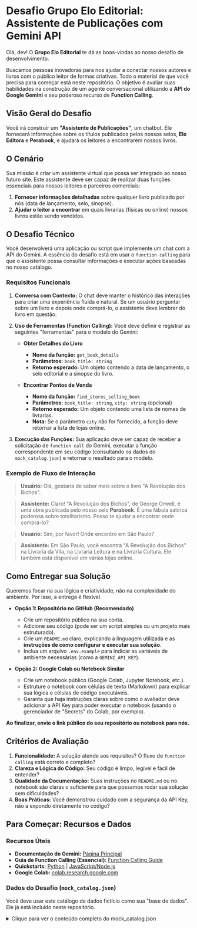# Desafio Grupo Elo Editorial: Assistente de Publicações com Gemini API

Olá, dev! O **Grupo Elo Editorial** te dá as boas-vindas ao nosso desafio de desenvolvimento.

Buscamos pessoas inovadoras para nos ajudar a conectar nossos autores e livros com o público leitor de formas criativas. Todo o material de que você precisa para começar está neste repositório. O objetivo é avaliar suas habilidades na construção de um agente conversacional utilizando a **API do Google Gemini** e seu poderoso recurso de **Function Calling**.

## Visão Geral do Desafio

Você irá construir um **"Assistente de Publicações"**, um chatbot. Ele fornecerá informações sobre os títulos publicados pelos nossos selos, **Elo Editora** e **Perabook**, e ajudará os leitores a encontrarem nossos livros.

## O Cenário

Sua missão é criar um assistente virtual que possa ser integrado ao nosso futuro site. Este assistente deve ser capaz de realizar duas funções essenciais para nossos leitores e parceiros comerciais:

1.  **Fornecer informações detalhadas** sobre qualquer livro publicado por nós (data de lançamento, selo, sinopse).
2.  **Ajudar o leitor a encontrar** em quais livrarias (físicas ou online) nossos livros estão sendo vendidos.

## O Desafio Técnico

Você desenvolverá uma aplicação ou script que implemente um chat com a API do Gemini. A essência do desafio está em usar o `function calling` para que o assistente possa consultar informações e executar ações baseadas no nosso catálogo.

### Requisitos Funcionais

1.  **Conversa com Contexto:** O chat deve manter o histórico das interações para criar uma experiência fluida e natural. Se um usuário perguntar sobre um livro e depois onde comprá-lo, o assistente deve lembrar do livro em questão.

2.  **Uso de Ferramentas (Function Calling):** Você deve definir e registrar as seguintes "ferramentas" para o modelo do Gemini:

    * **Obter Detalhes do Livro**
        * **Nome da função:** `get_book_details`
        * **Parâmetros:** `book_title: string`
        * **Retorno esperado:** Um objeto contendo a data de lançamento, o selo editorial e a sinopse do livro.

    * **Encontrar Pontos de Venda**
        * **Nome da função:** `find_stores_selling_book`
        * **Parâmetros:** `book_title: string`, `city: string` (opcional)
        * **Retorno esperado:** Um objeto contendo uma lista de nomes de livrarias.
        * **Nota:** Se o parâmetro `city` não for fornecido, a função deve retornar a lista de lojas online.

3.  **Execução das Funções:** Sua aplicação deve ser capaz de receber a solicitação de `function call` do Gemini, executar a função correspondente em seu código (consultando os dados do `mock_catalog.json`) e retornar o resultado para o modelo.

### Exemplo de Fluxo de Interação

> **Usuário:** Olá, gostaria de saber mais sobre o livro "A Revolução dos Bichos".

> **Assistente:** Claro! "A Revolução dos Bichos", de George Orwell, é uma obra publicada pelo nosso selo **Perabook**. É uma fábula satírica poderosa sobre totalitarismo. Posso te ajudar a encontrar onde comprá-lo?

> **Usuário:** Sim, por favor! Onde encontro em São Paulo?

> **Assistente:** Em São Paulo, você encontra "A Revolução dos Bichos" na Livraria da Vila, na Livraria Leitura e na Livraria Cultura. Ele também está disponível em várias lojas online.

## Como Entregar sua Solução

Queremos focar na sua lógica e criatividade, não na complexidade do ambiente. Por isso, a entrega é flexível.

* **Opção 1: Repositório no GitHub (Recomendado)**
    * Crie um repositório público na sua conta.
    * Adicione seu código (pode ser um script simples ou um projeto mais estruturado).
    * Crie um `README.md` claro, explicando a linguagem utilizada e as **instruções de como configurar e executar sua solução**.
    * Inclua um arquivo `.env.example` para indicar as variáveis de ambiente necessárias (como a `GEMINI_API_KEY`).

* **Opção 2: Google Colab ou Notebook Similar**
    * Crie um notebook público (Google Colab, Jupyter Notebook, etc.).
    * Estruture o notebook com células de texto (Markdown) para explicar sua lógica e células de código executáveis.
    * Garanta que haja instruções claras sobre como o avaliador deve adicionar a API Key para poder executar o notebook (usando o gerenciador de "Secrets" do Colab, por exemplo).

**Ao finalizar, envie o link público do seu repositório ou notebook para nós.**

## Critérios de Avaliação

1.  **Funcionalidade:** A solução atende aos requisitos? O fluxo de `function calling` está correto e completo?
2.  **Clareza e Lógica do Código:** Seu código é limpo, legível e fácil de entender?
3.  **Qualidade da Documentação:** Suas instruções no `README.md` ou no notebook são claras o suficiente para que possamos rodar sua solução sem dificuldades?
4.  **Boas Práticas:** Você demonstrou cuidado com a segurança da API Key, não a expondo diretamente no código?

## Para Começar: Recursos e Dados

### Recursos Úteis

* **Documentação do Gemini:** [Página Principal](https://ai.google.dev/gemini-api/docs)
* **Guia de Function Calling (Essencial):** [Function Calling Guide](https://ai.google.dev/gemini-api/docs/function-calling)
* **Quickstarts:** [Python](https://ai.google.dev/gemini-api/docs/get-started/python) | [JavaScript/Node.js](https://ai.google.dev/gemini-api/docs/get-started/javascript)
* **Google Colab:** [colab.research.google.com](https://colab.research.google.com)

### Dados do Desafio (`mock_catalog.json`)

Você deve usar este catálogo de dados fictício como sua "base de dados". Ele já está incluído neste repositório.

<details>
<summary>Clique para ver o conteúdo completo do mock_catalog.json</summary>

```json
{
  "books": [
    {
      "title": "A Abelha",
      "author": "Milton Célio de Oliveira Filho",
      "imprint": "Elo Editora",
      "release_date": "15/04/2022",
      "synopsis": "Uma obra delicada que explora o universo das abelhas e sua importância para a natureza. Com ilustrações de Olavo Costa, o livro é uma jornada poética e educativa.",
      "availability": {
        "São Paulo": ["Livraria da Vila", "Livraria Cultura"],
        "Rio de Janeiro": ["Livraria Travessa"],
        "Online": ["Amazon.com.br", "Loja Elo Editorial"]
      }
    },
    {
      "title": "A Baleia-azul",
      "author": "Theo de Oliveira",
      "imprint": "Perabook",
      "release_date": "10/09/2023",
      "synopsis": "Acompanhe a vida majestosa do maior animal do planeta. Com ilustrações de Felipe Tognoli, esta obra mergulha nos mistérios dos oceanos de forma cativante.",
      "availability": {
        "São Paulo": ["Blooks Livraria"],
        "Online": ["Amazon.com.br", "Magazine Luiza", "Submarino"]
      }
    },
    {
      "title": "A Bicicleta do Tempo",
      "author": "Daniela Pinotti e Marcelo Maluf",
      "imprint": "Elo Editora",
      "release_date": "20/05/2021",
      "synopsis": "Uma viagem fantástica sobre duas rodas que atravessa gerações e histórias. Ilustrado por Matheus Furtado, este livro fala sobre memória, amizade e as voltas que a vida dá.",
      "availability": {
        "Curitiba": ["Livrarias Curitiba"],
        "Belo Horizonte": ["Livraria Leitura"],
        "Online": ["Amazon.com.br", "Americanas.com"]
      }
    },
    {
      "title": "A Borboleta",
      "author": "Theo de Oliveira",
      "imprint": "Perabook",
      "release_date": "12/02/2024",
      "synopsis": "Celebra a beleza e a transformação da vida através do ciclo da borboleta. As ilustrações de Rosana Ferreira dão cor e vida a esta delicada narrativa.",
      "availability": {
        "Online": ["Amazon.com.br", "Loja Elo Editorial"]
      }
    },
    {
      "title": "A Cinderela dos Cajueiros",
      "author": "Severino Rodrigues",
      "imprint": "Elo Editora",
      "release_date": "30/07/2020",
      "synopsis": "Uma releitura do clássico conto de fadas, ambientado no sertão nordestino. Com a arte de Rodrigo Mafra, a história ganha novos sabores e cores.",
      "availability": {
        "Salvador": ["Livraria LDM"],
        "Rio de Janeiro": ["Livraria Travessa"],
        "Online": ["Amazon.com.br", "Estante Virtual"]
      }
    },
    {
      "title": "A conquista de um sonho",
      "author": "Regina Drummond",
      "imprint": "Perabook",
      "release_date": "18/11/2022",
      "synopsis": "Uma história inspiradora sobre perseverança e a importância de lutar por seus objetivos. Ilustrado pela própria autora, Regina Drummond.",
      "availability": {
        "São Paulo": ["Livraria da Vila", "Livraria Leitura"],
        "Online": ["Amazon.com.br", "Magazine Luiza"]
      }
    },
    {
      "title": "A Cuca",
      "author": "Theo de Oliveira",
      "imprint": "Elo Editora",
      "release_date": "01/08/2021",
      "synopsis": "Mergulhe no folclore brasileiro com esta história sobre a Cuca, a temível feiticeira com cabeça de jacaré. Com vibrantes ilustrações de Danilo Taqueto.",
      "availability": {
        "São Paulo": ["Livraria da Vila"],
        "Salvador": ["Livraria LDM"],
        "Online": ["Amazon.com.br", "Submarino"]
      }
    },
    {
      "title": "A Escola Lá Fora",
      "author": "Janaina Tokitaka",
      "imprint": "Perabook",
      "release_date": "25/03/2023",
      "synopsis": "Uma reflexão sobre o aprendizado que acontece fora das paredes da sala de aula. Escrito e ilustrado por Janaina Tokitaka, o livro convida a explorar o mundo.",
      "availability": {
        "São Paulo": ["Livraria Cultura", "Blooks Livraria"],
        "Online": ["Amazon.com.br", "Loja Elo Editorial"]
      }
    },
    {
      "title": "A estranha atração dos planetas vizinhos",
      "author": "Claudio Fragata",
      "imprint": "Elo Editora",
      "release_date": "09/06/2024",
      "synopsis": "Uma história sobre conexões inesperadas e as forças que nos unem. Escrito e ilustrado com a sensibilidade de Claudio Fragata.",
      "availability": {
        "Rio de Janeiro": ["Livraria Travessa"],
        "Online": ["Amazon.com.br (Pré-venda)"]
      }
    },
    {
      "title": "A Fabulosa Arca de Noá",
      "author": "Leandro Carloni",
      "imprint": "Perabook",
      "release_date": "14/10/2021",
      "synopsis": "Uma divertida e poética releitura da história da Arca de Noé, com personagens cativantes e ilustrações encantadoras de Fernanda Ozilak.",
      "availability": {
        "Curitiba": ["Livrarias Curitiba"],
        "Porto Alegre": ["Livraria Cameron"],
        "Online": ["Amazon.com.br", "Americanas.com"]
      }
    },
    {
      "title": "A Família Formiga",
      "author": "Augusto Pessoa",
      "imprint": "Elo Editora",
      "release_date": "22/08/2022",
      "synopsis": "Descubra o dia a dia de uma agitada família de formigas e aprenda sobre trabalho em equipe e união. Com as divertidas ilustrações de Heitor Neto.",
      "availability": {
        "Belo Horizonte": ["Livraria Leitura"],
        "Online": ["Amazon.com.br", "Magazine Luiza"]
      }
    },
    {
      "title": "A Fantástica Viagem de Okiké, o Macaquinho de Nariz Vermelho",
      "author": "G. Guillen e Marcel Tenório da",
      "imprint": "Perabook",
      "release_date": "03/03/2020",
      "synopsis": "A jornada de um macaquinho especial em busca de aceitação e de seu lugar no mundo. As ilustrações de Cris Mendes dão vida a essa aventura na floresta.",
      "availability": {
        "São Paulo": ["Livraria da Vila"],
        "Online": ["Amazon.com.br", "Estante Virtual"]
      }
    },
    {
      "title": "A Formiga",
      "author": "Milton Célio de Oliveira Filho",
      "imprint": "Elo Editora",
      "release_date": "19/04/2022",
      "synopsis": "Um olhar poético sobre a vida da formiga, sua força e persistência. Com a arte delicada de Ana Laura Alvarenga, o livro encanta pela simplicidade.",
      "availability": {
        "Online": ["Loja Elo Editorial", "Amazon.com.br"]
      }
    },
    {
      "title": "A Girafa",
      "author": "Theo de Oliveira",
      "imprint": "Perabook",
      "release_date": "11/07/2023",
      "synopsis": "Explore a savana e conheça mais sobre a elegante girafa. Um livro informativo e visualmente rico, com ilustrações de Tainan Rocha.",
      "availability": {
        "São Paulo": ["Livraria Cultura"],
        "Rio de Janeiro": ["Livraria Travessa"],
        "Online": ["Amazon.com.br"]
      }
    },
    {
      "title": "A girafa que comeu a lua",
      "author": "Francine Bittencourt",
      "imprint": "Elo Editora",
      "release_date": "08/12/2021",
      "synopsis": "Uma história lúdica sobre sonhos, imaginação e até onde a curiosidade pode nos levar. Com as ilustrações mágicas de Vanessa Prezoto.",
      "availability": {
        "São Paulo": ["Livraria Leitura"],
        "Online": ["Amazon.com.br", "Submarino"]
      }
    },
    {
      "title": "A História de Virgulino",
      "author": "Milton Célio de Oliveira Filho",
      "imprint": "Perabook",
      "release_date": "21/06/2022",
      "synopsis": "Uma narrativa inspirada na figura de Lampião, adaptada para o público jovem. Com a arte em estilo de xilogravura de Adelino Francisco dos Santos Neto.",
      "availability": {
        "Salvador": ["Livraria LDM"],
        "Online": ["Estante Virtual", "Amazon.com.br"]
      }
    },
    {
      "title": "A ilha do tesouro",
      "author": "Robert Louis Stevenson",
      "imprint": "Elo Editora",
      "release_date": "15/01/2022",
      "synopsis": "A clássica aventura de piratas e mapas, em uma edição especial com a arte moderna de Weberson Santiago, que dá nova vida à jornada de Jim Hawkins.",
      "availability": {
        "São Paulo": ["Livraria Cultura", "Livraria Leitura"],
        "Rio de Janeiro": ["Livraria Travessa"],
        "Porto Alegre": ["Livraria Cameron"],
        "Online": ["Amazon.com.br", "Americanas.com", "Estante Virtual"]
      }
    },
    {
      "title": "A jornada de Roweõ",
      "author": "Angela Pappiani",
      "imprint": "Perabook",
      "release_date": "29/09/2020",
      "synopsis": "Baseado em uma história real, o livro narra a jornada de um jovem Xavante. Com as impressionantes ilustrações de Mauricio Negro, é uma obra sobre cultura e resistência.",
      "availability": {
        "São Paulo": ["Blooks Livraria"],
        "Online": ["Amazon.com.br", "Loja Elo Editorial"]
      }
    },
    {
      "title": "A Lenda da Vitória-régia",
      "author": "Alice Bella",
      "imprint": "Elo Editora",
      "release_date": "16/03/2021",
      "synopsis": "O reconto de uma das mais belas lendas do folclore amazônico. A arte de Danilo Taqueto captura a magia e o mistério da história da índia Naiá.",
      "availability": {
        "Manaus": ["Livraria Leitura"],
        "Online": ["Amazon.com.br", "Magazine Luiza"]
      }
    },
    {
      "title": "A Lenda do Guaraná",
      "author": "Theo de Oliveira",
      "imprint": "Perabook",
      "release_date": "16/03/2021",
      "synopsis": "Descubra a origem mítica do guaraná nesta adaptação de uma famosa lenda indígena. As ilustrações de Danilo Taqueto complementam a narrativa.",
      "availability": {
        "Manaus": ["Livraria Leitura"],
        "Online": ["Amazon.com.br", "Submarino"]
      }
    },
    {
      "title": "A mágica história de um livro encontrado",
      "author": "Stella Maris Rezende",
      "imprint": "Elo Editora",
      "release_date": "11/11/2022",
      "synopsis": "Um livro que fala sobre o amor pelos livros e as aventuras que eles podem nos proporcionar. Com ilustrações de Sid Meireles, é uma ode à leitura.",
      "availability": {
        "Belo Horizonte": ["Livraria Leitura"],
        "São Paulo": ["Livraria da Vila"],
        "Online": ["Amazon.com.br", "Estante Virtual"]
      }
    },
    {
      "title": "A megera domada",
      "author": "William Shakespeare",
      "imprint": "Perabook",
      "release_date": "25/02/2023",
      "synopsis": "Uma adaptação moderna e acessível da clássica comédia de Shakespeare, sobre os embates entre Catarina e Petrúquio. Com a arte arrojada de Rodrigo Mafra.",
      "availability": {
        "Online": ["Amazon.com.br", "Loja Elo Editorial", "Americanas.com"]
      }
    },
    {
      "title": "A menina da varanda",
      "author": "Leo Cunha",
      "imprint": "Elo Editora",
      "release_date": "10/03/2018",
      "synopsis": "Uma garota curiosa observa o mundo da sua varanda, criando histórias sobre as pessoas que passam. Uma obra sensível ilustrada por Rogério Coelho.",
      "availability": {
        "São Paulo": ["Livraria da Vila", "Livraria Leitura"],
        "Belo Horizonte": ["Livraria Leitura"],
        "Online": ["Amazon.com.br", "Loja Elo Editorial", "Magazine Luiza"]
      }
    },
    {
      "title": "A Minhoca",
      "author": "Paulla Thompson",
      "imprint": "Perabook",
      "release_date": "07/07/2024",
      "synopsis": "De forma divertida, este livro mostra a importância das minhocas para o solo e para o meio ambiente. Com as bem-humoradas ilustrações de Monge.",
      "availability": {
        "Online": ["Amazon.com.br (Pré-venda)"]
      }
    },
    {
      "title": "A Minhoca com Dor de Barriga",
      "author": "Adriana Yazbek",
      "imprint": "Elo Editora",
      "release_date": "14/01/2020",
      "synopsis": "O que será que uma minhoca comeu para ficar com dor de barriga? Uma história divertida e cheia de imaginação, ilustrada por Isabella Guizalberti.",
      "availability": {
        "São Paulo": ["Livraria Cultura"],
        "Online": ["Amazon.com.br"]
      }
    },
    {
      "title": "A Mula sem Cabeça",
      "author": "Milton Célio de Oliveira Filho",
      "imprint": "Perabook",
      "release_date": "28/10/2021",
      "synopsis": "Mais uma lenda do folclore brasileiro ganha vida nesta obra. Descubra a história da Mula sem Cabeça com as ilustrações de Heitor Neto.",
      "availability": {
        "Online": ["Amazon.com.br", "Estante Virtual"]
      }
    },
    {
      "title": "A Poça d’Água",
      "author": "Ana Rapha Nunes",
      "imprint": "Elo Editora",
      "release_date": "18/05/2023",
      "synopsis": "Uma simples poça d'água pode ser um universo de descobertas e brincadeiras. Com as criativas ilustrações de Paula Kranz.",
      "availability": {
        "São Paulo": ["Livraria da Vila"],
        "Curitiba": ["Livrarias Curitiba"],
        "Online": ["Amazon.com.br"]
      }
    },
    {
      "title": "A poesia do nome",
      "author": "Vários Autores",
      "imprint": "Perabook",
      "release_date": "05/11/2024",
      "synopsis": "Uma antologia que celebra o poder e a beleza dos nomes através de poemas e contos de diversos autores talentosos. Uma coletânea essencial.",
      "availability": {
        "Online": ["Loja Elo Editorial", "Amazon.com.br"]
      }
    },
    {
      "title": "A Princesa e o Jasmim",
      "author": "Georgina Martins",
      "imprint": "Elo Editora",
      "release_date": "12/04/2022",
      "synopsis": "Uma releitura poética de contos orientais, sobre uma princesa e uma flor de jasmim mágica. A arte de Ana Laura Alvarenga transporta o leitor para outro mundo.",
      "availability": {
        "Rio de Janeiro": ["Livraria Travessa"],
        "Online": ["Amazon.com.br", "Magazine Luiza"]
      }
    },
    {
      "title": "A Pulga",
      "author": "Alice Bella",
      "imprint": "Perabook",
      "release_date": "23/08/2023",
      "synopsis": "A vida de uma pulga aventureira que salta de um animal para outro em busca de emoção. Ilustrado de forma cômica por Rosana Ferreira.",
      "availability": {
        "Online": ["Amazon.com.br"]
      }
    },
    {
      "title": "A Tartaruga",
      "author": "Milton Célio de Oliveira Filho",
      "imprint": "Elo Editora",
      "release_date": "15/04/2022",
      "synopsis": "Uma história sobre paciência, sabedoria e o ritmo da natureza, contada pela perspectiva de uma tartaruga. Com as ilustrações de Olavo Costa.",
      "availability": {
        "São Paulo": ["Livraria Leitura"],
        "Online": ["Amazon.com.br", "Loja Elo Editorial"]
      }
    },
    {
      "title": "A vaca que não parava de sonhar",
      "author": "Zil de Paula",
      "imprint": "Perabook",
      "release_date": "09/02/2021",
      "synopsis": "Conheça uma vaca que sonhava em voar, nadar e viajar pelo mundo. Uma história sobre imaginação e não ter medo de ser diferente, com ilustrações de Paula Kranz.",
      "availability": {
        "Belo Horizonte": ["Livraria Leitura"],
        "Online": ["Amazon.com.br", "Americanas.com"]
      }
    },
    {
      "title": "A viagem",
      "author": "Jean Claude Alphen",
      "imprint": "Elo Editora",
      "release_date": "27/06/2023",
      "synopsis": "Um livro de imagens sem texto que narra a emocionante viagem de um menino e seu barco. Escrito e ilustrado por Jean-Claude Alphen.",
      "availability": {
        "São Paulo": ["Livraria da Vila", "Livraria Cultura"],
        "Online": ["Amazon.com.br", "Loja Elo Editorial"]
      }
    },
    {
      "title": "Abecê do macunaíma: O herói da nossa gente",
      "author": "Claudio Fragata",
      "imprint": "Perabook",
      "release_date": "01/02/2024",
      "synopsis": "Uma introdução divertida e acessível ao universo de Macunaíma, o herói sem nenhum caráter de Mário de Andrade. Com a arte icônica de Ciça Fittipaldi.",
      "availability": {
        "Rio de Janeiro": ["Livraria Travessa"],
        "São Paulo": ["Blooks Livraria"],
        "Online": ["Amazon.com.br"]
      }
    },
    {
      "title": "Além do mar",
      "author": "Ana Rapha Nunes",
      "imprint": "Perabook",
      "release_date": "20/10/2025",
      "synopsis": "Uma delicada história sobre conexão e saudade. Ilustrado por Rafa Antón, é um livro sobre as viagens que fazemos por dentro e por fora.",
      "availability": {
        "Online": ["Amazon.com.br (Pré-venda)", "Loja Elo Editorial (Pré-venda)"]
      }
    },
    {
      "title": "Ana bola e outras histórias corajosas",
      "author": "Eliana Martins",
      "imprint": "Elo Editora",
      "release_date": "13/05/2021",
      "synopsis": "Uma coletânea de contos sobre meninas fortes e corajosas que enfrentam seus medos. Com as expressivas ilustrações de Tainan Rocha.",
      "availability": {
        "Online": ["Amazon.com.br", "Magazine Luiza"]
      }
    },
    {
      "title": "Ao sol do novo mundo",
      "author": "Edy Lima",
      "imprint": "Perabook",
      "release_date": "10/08/2022",
      "synopsis": "A saga de uma família de imigrantes que chega ao Brasil em busca de uma nova vida. Uma narrativa histórica com a arte de Taísa Borges.",
      "availability": {
        "São Paulo": ["Livraria Leitura"],
        "Online": ["Amazon.com.br", "Estante Virtual"]
      }
    },
    {
      "title": "As ceroulas do rei",
      "author": "Zil de Paula",
      "imprint": "Elo Editora",
      "release_date": "04/04/2023",
      "synopsis": "Uma releitura bem-humorada do conto 'A Roupa Nova do Rei', mostrando o que acontece quando a verdade é dita. Ilustrado por Marcelo Cardinal.",
      "availability": {
        "Online": ["Amazon.com.br", "Loja Elo Editorial"]
      }
    },
    {
      "title": "As Cores da Gatinha Mimi",
      "author": "Eliana Martins",
      "imprint": "Perabook",
      "release_date": "24/01/2022",
      "synopsis": "A gatinha Mimi muda de cor de acordo com suas emoções. Um livro encantador sobre sentimentos para os pequenos, com a arte de Cris Eich.",
      "availability": {
        "São Paulo": ["Livraria da Vila"],
        "Online": ["Amazon.com.br", "Submarino"]
      }
    },
    {
      "title": "As estranhas criaturas do Sr. K",
      "author": "Franz Kafka",
      "imprint": "Elo Editora",
      "release_date": "30/03/2024",
      "synopsis": "Uma adaptação de contos de Kafka para o público jovem, explorando o bizarro e o absurdo. Com a interpretação visual única de Nat Grego.",
      "availability": {
        "São Paulo": ["Blooks Livraria"],
        "Online": ["Amazon.com.br", "Loja Elo Editorial"]
      }
    },
    {
      "title": "As peripécias da senhora Adélia",
      "author": "Maria Amália Camargo",
      "imprint": "Perabook",
      "release_date": "17/10/2023",
      "synopsis": "Acompanhe as divertidas e inesperadas aventuras de uma senhora cheia de vida e energia. Ilustrado por Vanessa Prezoto.",
      "availability": {
        "Rio de Janeiro": ["Livraria Travessa"],
        "Online": ["Amazon.com.br"]
      }
    },
    {
      "title": "As Torres",
      "author": "Orlando Pedroso",
      "imprint": "Elo Editora",
      "release_date": "06/09/2021",
      "synopsis": "Uma poderosa narrativa visual sobre comunicação e isolamento, contada através da arte de Orlando Pedroso e Rui de Oliveira.",
      "availability": {
        "Online": ["Estante Virtual", "Amazon.com.br"]
      }
    },
    {
      "title": "Autorretrato",
      "author": "Renata Bueno",
      "imprint": "Perabook",
      "release_date": "21/02/2024",
      "synopsis": "Um livro-objeto que convida o leitor a explorar sua própria identidade através da arte. Criado e ilustrado por Renata Bueno.",
      "availability": {
        "São Paulo": ["Blooks Livraria"],
        "Online": ["Loja Elo Editorial"]
      }
    },
    {
      "title": "Barata Tonta",
      "author": "Flávia Savary",
      "imprint": "Elo Editora",
      "release_date": "14/06/2022",
      "synopsis": "Um poema divertido sobre uma barata que se perde e fica tonta. Com as ilustrações bem-humoradas de Bruno Nunes.",
      "availability": {
        "Online": ["Amazon.com.br", "Magazine Luiza"]
      }
    },
    {
      "title": "Barco a Vela",
      "author": "Milton Célio de Oliveira Filho",
      "imprint": "Perabook",
      "release_date": "19/07/2023",
      "synopsis": "A sensação de liberdade e aventura de velejar em um poema visual. Com a arte serena de Paula Kranz, o livro é um convite à contemplação.",
      "availability": {
        "São Paulo": ["Livraria da Vila"],
        "Online": ["Amazon.com.br"]
      }
    },
    {
      "title": "Bate-boca",
      "author": "Claudio Fragata e Raquel Matsushita",
      "imprint": "Elo Editora",
      "release_date": "08/03/2022",
      "synopsis": "Um diálogo poético e visual sobre discussões e pontos de vista. Escrito e ilustrado pela dupla Claudio Fragata e Raquel Matsushita.",
      "availability": {
        "Online": ["Loja Elo Editorial", "Amazon.com.br"]
      }
    },
    {
      "title": "Baticum e o Tambor Real",
      "author": "Cristiane Velasco e Marina Siqueira",
      "imprint": "Perabook",
      "release_date": "23/05/2023",
      "synopsis": "Uma história sobre ritmo, ancestralidade e a cultura afro-brasileira. Com as vibrantes ilustrações de Bruna Lubambo.",
      "availability": {
        "Salvador": ["Livraria LDM"],
        "Rio de Janeiro": ["Livraria Travessa"],
        "Online": ["Amazon.com.br"]
      }
    },
    {
      "title": "Bichão sem coração",
      "author": "Cristiane Velasco",
      "imprint": "Elo Editora",
      "release_date": "12/09/2023",
      "synopsis": "Será que o 'bichão' é tão mau assim? Uma história sobre aparências e a importância de conhecer o outro de verdade. Ilustrado por Bruna Lubambo.",
      "availability": {
        "São Paulo": ["Livraria Leitura"],
        "Online": ["Amazon.com.br", "Submarino"]
      }
    },
    {
      "title": "Bloom",
      "author": "Neville",
      "imprint": "Perabook",
      "release_date": "22/05/2023",
      "synopsis": "Uma graphic novel poética sobre crescimento pessoal e a beleza de florescer no seu próprio tempo. Com a arte marcante de Guilherme Asthma.",
      "availability": {
        "São Paulo": ["Livraria da Vila", "Blooks Livraria"],
        "Curitiba": ["Livrarias Curitiba"],
        "Online": ["Amazon.com.br", "Loja Elo Editorial"]
      }
    }
  ]
}
